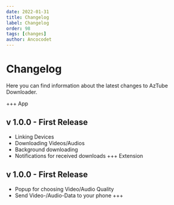 ```yaml
---
date: 2022-01-31
title: Changelog
label: Changelog
order: 98
tags: [changes]
author: Ancocodet
---
```


# Changelog

Here you can find information about the latest changes to AzTube Downloader.


+++ App
## v 1.0.0 - First Release

- Linking Devices
- Downloading Videos/Audios
- Background downloading
- Notifications for received downloads
+++ Extension
## v 1.0.0 - First Release

- Popup for choosing Video/Audio Quality
- Send Video-/Audio-Data to your phone
+++